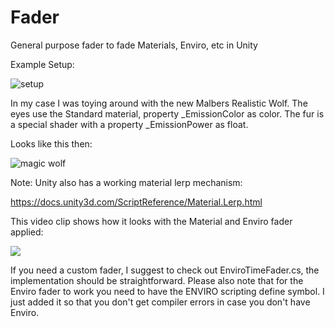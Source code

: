 # Fader

General purpose fader to fade Materials, Enviro, etc in Unity

Example Setup:

![setup](https://user-images.githubusercontent.com/10963432/110688054-783fbd80-81e1-11eb-8f16-ef542a81a9d9.png)

In my case I was toying around with the new Malbers Realistic Wolf.
The eyes use the Standard material, property _EmissionColor as color. 
The fur is a special shader with a property _EmissionPower as float. 

Looks like this then:

![magic wolf](https://user-images.githubusercontent.com/10963432/110688835-4e3acb00-81e2-11eb-84cf-e16a9603710f.gif)

Note: Unity also has a working material lerp mechanism:

https://docs.unity3d.com/ScriptReference/Material.Lerp.html

This video clip shows how it looks with the Material and Enviro fader applied:

[![](https://img.youtube.com/vi/A6mdaOySVQM/0.jpg)](https://www.youtube.com/watch?v=A6mdaOySVQM)

If you need a custom fader, I suggest to check out EnviroTimeFader.cs, the implementation should be straightforward. 
Please also note that for the Enviro fader to work you need to have the ENVIRO scripting define symbol. I just added it so that you don't get compiler errors in case you don't have Enviro.